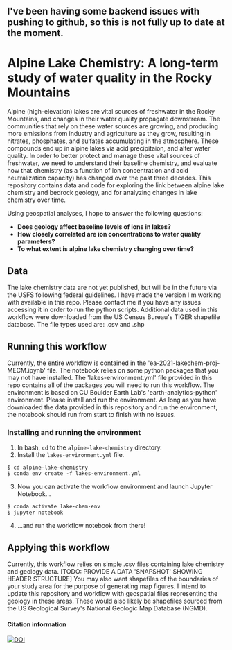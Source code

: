 ## I've been having some backend issues with pushing to github, so this is not fully up to date at the moment.
# Alpine Lake Chemistry: A long-term study of water quality in the Rocky Mountains
Alpine (high-elevation) lakes are vital sources of freshwater in the Rocky Mountains, and changes in their water quality propagate downstream. The communities that rely on these water sources are growing, and producing more emissions from industry and agriculture as they grow, resulting in nitrates, phosphates, and sulfates accumulating in the atmosphere. These compounds end up in alpine lakes via acid precipitaion, and alter water quality. In order to better protect and manage these vital sources of freshwater, we need to understand their baseline chemistry, and evaluate how that chemistry (as a function of ion concentration and acid neutralization capacity) has changed over the past three decades. This repository contains data and code for exploring the link between alpine lake chemistry and bedrock geology, and for analyzing changes in lake chemistry over time.

Using geospatial analyses, I hope to answer the following questions:

* **Does geology affect baseline levels of ions in lakes?**
* **How closely correlated are ion concentrations to water quality parameters?**
* **To what extent is alpine lake chemistry changing over time?**

## Data
The lake chemistry data are not yet published, but will be in the future via the USFS following federal guidelines. I have made the version I'm working with available in this repo. Please contact me if you have any issues accessing it in order to run the python scripts. Additional data used in this workflow were downloaded from the US Census Bureau's TIGER shapefile database. The file types used are: .csv and .shp

## Running this workflow
Currently, the entire workflow is contained in the 'ea-2021-lakechem-proj-MECM.ipynb' file. The notebook relies on some python packages that you may not have installed. The 'lakes-environment.yml' file provided in this repo contains all of the packages you will need to run this workflow. The environment is based on CU Boulder Earth Lab's 'earth-analytics-python' environment. Please install and run the environment. As long as you have downloaded the data provided in this repository and run the environment, the notebook should run from start to finish with no issues.

### Installing and running the environment
1. In bash, `cd` to the `alpine-lake-chemistry` directory.
2. Install the `lakes-environment.yml` file.
```
$ cd alpine-lake-chemistry
$ conda env create -f lakes-environment.yml
```
3. Now you can activate the workflow environment and launch Jupyter Notebook...
```
$ conda activate lake-chem-env
$ jupyter notebook
```
4. ...and run the workflow notebook from there!

## Applying this workflow
Currently, this workflow relies on simple .csv files containing lake chemistry and geology data. [TODO: PROVIDE A DATA 'SNAPSHOT' SHOWING HEADER STRUCTURE] You may also want shapefiles of the boundaries of your study area for the purpose of generating map figures. I intend to update this repository and workflow with geospatial files representing the geology in these areas. These would also likely be shapefiles sourced from the US Geological Survey's National Geologic Map Database (NGMD).

#### Citation information
[![DOI](https://zenodo.org/badge/368690878.svg)](https://zenodo.org/badge/latestdoi/368690878)
